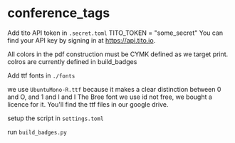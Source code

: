 # conference_tags

Add tito API token in `.secret.toml`
TITO_TOKEN = "some_secret"
You can find your API key by signing in at https://api.tito.io.

All colors in the pdf construction must be CYMK defined as we target print.
colros are currently defined in build_badges

Add ttf fonts in `./fonts`

we use `UbuntuMono-R.ttf` because it makes a clear distinction between
0 and O, and 1 and l and I
The Bree font we use id not free, we bought a licence for it.
You'll find the ttf files in our google drive.

setup the script in `settings.toml`

run `build_badges.py`